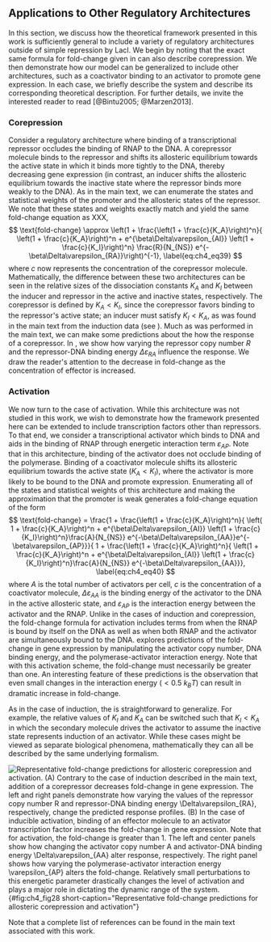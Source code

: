 ## Applications to Other Regulatory Architectures

In this section, we discuss how the theoretical framework presented in this work
is sufficiently general to include a variety of regulatory architectures outside
of simple repression by LacI. We begin by noting that the exact same formula for
fold-change given in can also describe corepression. We then demonstrate how our
model can be generalized to include other architectures, such as a coactivator
binding to an activator to promote gene expression. In each case, we briefly
describe the system and describe its corresponding theoretical description. For
further details, we invite the interested reader to read [@Bintu2005;
@Marzen2013].

### Corepression

Consider a regulatory architecture where binding of a transcriptional repressor
occludes the binding of RNAP to the DNA. A corepressor molecule binds to the
repressor and shifts its allosteric equilibrium towards the active state in
which it binds more tightly to the DNA, thereby decreasing gene expression (in
contrast, an inducer shifts the allosteric equilibrium towards the inactive
state where the repressor binds more weakly to the DNA). As in the main text, we
can enumerate the states and statistical weights of the promoter and the
allosteric states of the repressor. We note that these states and weights
exactly match and yield the same fold-change equation as XXX, 
$$
\text{fold-change} \approx 
\left(1 + \frac{\left(1 + \frac{c}{K_A}\right)^n}{
\left(1 + \frac{c}{K_A}\right)^n + e^{\beta\Delta\varepsilon_{AI}}
\left(1 + \frac{c}{K_I}\right)^n} \frac{R}{N_{NS}}
e^{-\beta\Delta\varepsilon_{RA}}\right)^{-1},
\label{eq:ch4_eq39}
$$
where $c$ now represents the concentration of the corepressor molecule.
Mathematically, the difference between these two architectures can be seen in
the relative sizes of the dissociation constants $K_A$ and $K_I$ between the
inducer and repressor in the active and inactive states, respectively. The
corepressor is defined by $K_A < K_I$, since the corepressor favors binding to
the repressor's active state; an inducer must satisfy $K_I < K_A$, as was found
in the main text from the induction data (see ). Much as was performed in the
main text, we can make some predictions about the how the response of a
corepressor. In , we show how varying the repressor copy number $R$ and the
repressor-DNA binding energy $\Delta\varepsilon_{RA}$ influence the response. We
draw the reader's attention to the decrease in fold-change as the concentration
of effector is increased.

### Activation

We now turn to the case of activation. While this architecture was not
studied in this work, we wish to demonstrate how the framework presented
here can be extended to include transcription factors other than
repressors. To that end, we consider a transcriptional activator which
binds to DNA and aids in the binding of RNAP through energetic
interaction term $\varepsilon_{AP}$. Note that in this architecture,
binding of the activator does not occlude binding of the polymerase.
Binding of a coactivator molecule shifts its allosteric equilibrium
towards the active state ($K_A < K_I$), where the activator is more
likely to be bound to the DNA and promote expression. Enumerating all of
the states and statistical weights of this architecture and making the
approximation that the promoter is weak generates a fold-change equation
of the form 
$$
\text{fold-change} = 
\frac{1 + \frac{\left(1 + \frac{c}{K_A}\right)^n}{
\left( 1 + \frac{c}{K_A}\right)^n + e^{\beta\Delta\varepsilon_{AI}}
\left(1 + \frac{c}{K_I}\right)^n}\frac{A}{N_{NS}}
e^{-\beta\Delta\varepsilon_{AA}}e^{-\beta\varepsilon_{AP}}}{
1 + \frac{\left(1 + \frac{c}{K_A}\right)^n}{
\left(1 + \frac{c}{K_A}\right)^n + e^{\beta\Delta\varepsilon_{AI}}
\left(1 + \frac{c}{K_I}\right)^n}\frac{A}{N_{NS}}
e^{-\beta\Delta\varepsilon_{AA}}},
\label{eq:ch4_eq40}
$$
where $A$ is the total number of activators per cell, $c$ is the concentration
of a coactivator molecule, $\Delta\varepsilon_{AA}$ is the binding energy of the
activator to the DNA in the active allosteric state, and $\varepsilon_{AP}$ is
the interaction energy between the activator and the RNAP. Unlike in the cases
of induction and corepression, the fold-change formula for activation includes
terms from when the RNAP is bound by itself on the DNA as well as when both RNAP
and the activator are simultaneously bound to the DNA. explores predictions of
the fold-change in gene expression by manipulating the activator copy number,
DNA binding energy, and the polymerase-activator interaction energy. Note that
with this activation scheme, the fold-change must necessarily be greater than
one. An interesting feature of these predictions is the observation that even
small changes in the interaction energy ($< 0.5~k_BT$) can result in dramatic
increase in fold-change.

As in the case of induction, the is straightforward to generalize. For example,
the relative values of $K_I$ and $K_A$ can be switched such that $K_I < K_A$ in
which the secondary molecule drives the activator to assume the inactive state
represents induction of an activator. While these cases might be viewed as
separate biological phenomena, mathematically they can all be described by the
same underlying formalism.

![**Representative fold-change predictions for allosteric corepression and
activation.** (A) Contrary to the case of induction described in the main text,
addition of a corepressor decreases fold-change in gene expression. The left and
right panels demonstrate how varying the values of the repressor copy number $R$
and repressor-DNA binding energy $\Delta\varepsilon_{RA}$, respectively, change
the predicted response profiles. (B) In the case of inducible activation,
binding of an effector molecule to an activator transcription factor increases
the fold-change in gene expression. Note that for activation, the fold-change is
greater than 1. The left and center panels show how changing the activator copy
number $A$ and activator-DNA binding energy $\Delta\varepsilon_{AA}$ alter
response, respectively. The right panel shows how varying the
polymerase-activator interaction energy $\varepsilon_{AP}$ alters the
fold-change. Relatively small perturbations to this energetic parameter
drastically changes the level of activation and plays a major role in dictating
the dynamic range of the system.](ch4_fig28){#fig:ch4_fig28
short-caption="Representative fold-change predictions for allosteric
corepression and activation"}

Note that a complete list of references can be found in the main text associated
with this work.
